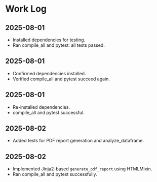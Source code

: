 # Work Log

## 2025-08-01
- Installed dependencies for testing.
- Ran compile_all and pytest: all tests passed.

## 2025-08-01
- Confirmed dependencies installed.
- Verified compile_all and pytest succeed again.

## 2025-08-01
- Re-installed dependencies.
- compile_all and pytest successful.

## 2025-08-02
- Added tests for PDF report generation and analyze_dataframe.

## 2025-08-02
- Implemented Jinja2-based `generate_pdf_report` using HTMLMixin.
- Ran compile_all and pytest successfully.
